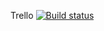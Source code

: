 Trello
[![Build status](https://ci.appveyor.com/api/projects/status/r8t30qrdhhcfhdb9/branch/main?svg=true)](https://ci.appveyor.com/project/TanyaVoz/dnd/branch/main)